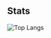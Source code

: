 
## Stats
![Top Langs](https://github-readme-stats.vercel.app/api/top-langs/?username=lee-code712&layout=compact&hide=css,scss)
